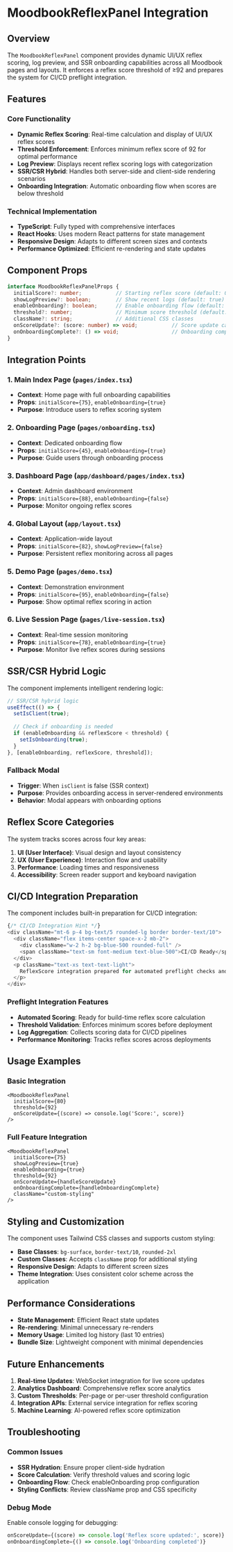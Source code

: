 # MoodbookReflexPanel Integration

## Overview

The `MoodbookReflexPanel` component provides dynamic UI/UX reflex scoring, log preview, and SSR onboarding capabilities across all Moodbook pages and layouts. It enforces a reflex score threshold of ≥92 and prepares the system for CI/CD preflight integration.

## Features

### Core Functionality
- **Dynamic Reflex Scoring**: Real-time calculation and display of UI/UX reflex scores
- **Threshold Enforcement**: Enforces minimum reflex score of 92 for optimal performance
- **Log Preview**: Displays recent reflex scoring logs with categorization
- **SSR/CSR Hybrid**: Handles both server-side and client-side rendering scenarios
- **Onboarding Integration**: Automatic onboarding flow when scores are below threshold

### Technical Implementation
- **TypeScript**: Fully typed with comprehensive interfaces
- **React Hooks**: Uses modern React patterns for state management
- **Responsive Design**: Adapts to different screen sizes and contexts
- **Performance Optimized**: Efficient re-rendering and state updates

## Component Props

```typescript
interface MoodbookReflexPanelProps {
  initialScore?: number;           // Starting reflex score (default: 0)
  showLogPreview?: boolean;        // Show recent logs (default: true)
  enableOnboarding?: boolean;      // Enable onboarding flow (default: true)
  threshold?: number;              // Minimum score threshold (default: 92)
  className?: string;              // Additional CSS classes
  onScoreUpdate?: (score: number) => void;           // Score update callback
  onOnboardingComplete?: () => void;                 // Onboarding completion callback
}
```

## Integration Points

### 1. Main Index Page (`pages/index.tsx`)
- **Context**: Home page with full onboarding capabilities
- **Props**: `initialScore={75}`, `enableOnboarding={true}`
- **Purpose**: Introduce users to reflex scoring system

### 2. Onboarding Page (`pages/onboarding.tsx`)
- **Context**: Dedicated onboarding flow
- **Props**: `initialScore={45}`, `enableOnboarding={true}`
- **Purpose**: Guide users through onboarding process

### 3. Dashboard Page (`app/dashboard/pages/index.tsx`)
- **Context**: Admin dashboard environment
- **Props**: `initialScore={88}`, `enableOnboarding={false}`
- **Purpose**: Monitor ongoing reflex scores

### 4. Global Layout (`app/layout.tsx`)
- **Context**: Application-wide layout
- **Props**: `initialScore={82}`, `showLogPreview={false}`
- **Purpose**: Persistent reflex monitoring across all pages

### 5. Demo Page (`pages/demo.tsx`)
- **Context**: Demonstration environment
- **Props**: `initialScore={95}`, `enableOnboarding={false}`
- **Purpose**: Show optimal reflex scoring in action

### 6. Live Session Page (`pages/live-session.tsx`)
- **Context**: Real-time session monitoring
- **Props**: `initialScore={78}`, `enableOnboarding={true}`
- **Purpose**: Monitor live reflex scores during sessions

## SSR/CSR Hybrid Logic

The component implements intelligent rendering logic:

```typescript
// SSR/CSR hybrid logic
useEffect(() => {
  setIsClient(true);
  
  // Check if onboarding is needed
  if (enableOnboarding && reflexScore < threshold) {
    setIsOnboarding(true);
  }
}, [enableOnboarding, reflexScore, threshold]);
```

### Fallback Modal
- **Trigger**: When `isClient` is false (SSR context)
- **Purpose**: Provides onboarding access in server-rendered environments
- **Behavior**: Modal appears with onboarding options

## Reflex Score Categories

The system tracks scores across four key areas:

1. **UI (User Interface)**: Visual design and layout consistency
2. **UX (User Experience)**: Interaction flow and usability
3. **Performance**: Loading times and responsiveness
4. **Accessibility**: Screen reader support and keyboard navigation

## CI/CD Integration Preparation

The component includes built-in preparation for CI/CD integration:

```typescript
{/* CI/CD Integration Hint */}
<div className="mt-6 p-4 bg-text/5 rounded-lg border border-text/10">
  <div className="flex items-center space-x-2 mb-2">
    <div className="w-2 h-2 bg-blue-500 rounded-full" />
    <span className="text-sm font-medium text-blue-500">CI/CD Ready</span>
  </div>
  <p className="text-xs text-text-light">
    ReflexScore integration prepared for automated preflight checks and deployment validation.
  </p>
</div>
```

### Preflight Integration Features
- **Automated Scoring**: Ready for build-time reflex score calculation
- **Threshold Validation**: Enforces minimum scores before deployment
- **Log Aggregation**: Collects scoring data for CI/CD pipelines
- **Performance Monitoring**: Tracks reflex scores across deployments

## Usage Examples

### Basic Integration
```tsx
<MoodbookReflexPanel
  initialScore={80}
  threshold={92}
  onScoreUpdate={(score) => console.log('Score:', score)}
/>
```

### Full Feature Integration
```tsx
<MoodbookReflexPanel
  initialScore={75}
  showLogPreview={true}
  enableOnboarding={true}
  threshold={92}
  onScoreUpdate={handleScoreUpdate}
  onOnboardingComplete={handleOnboardingComplete}
  className="custom-styling"
/>
```

## Styling and Customization

The component uses Tailwind CSS classes and supports custom styling:

- **Base Classes**: `bg-surface`, `border-text/10`, `rounded-2xl`
- **Custom Classes**: Accepts `className` prop for additional styling
- **Responsive Design**: Adapts to different screen sizes
- **Theme Integration**: Uses consistent color scheme across the application

## Performance Considerations

- **State Management**: Efficient React state updates
- **Re-rendering**: Minimal unnecessary re-renders
- **Memory Usage**: Limited log history (last 10 entries)
- **Bundle Size**: Lightweight component with minimal dependencies

## Future Enhancements

1. **Real-time Updates**: WebSocket integration for live score updates
2. **Analytics Dashboard**: Comprehensive reflex score analytics
3. **Custom Thresholds**: Per-page or per-user threshold configuration
4. **Integration APIs**: External service integration for reflex scoring
5. **Machine Learning**: AI-powered reflex score optimization

## Troubleshooting

### Common Issues
- **SSR Hydration**: Ensure proper client-side hydration
- **Score Calculation**: Verify threshold values and scoring logic
- **Onboarding Flow**: Check enableOnboarding prop configuration
- **Styling Conflicts**: Review className prop and CSS specificity

### Debug Mode
Enable console logging for debugging:
```typescript
onScoreUpdate={(score) => console.log('Reflex score updated:', score)}
onOnboardingComplete={() => console.log('Onboarding completed')}
```
